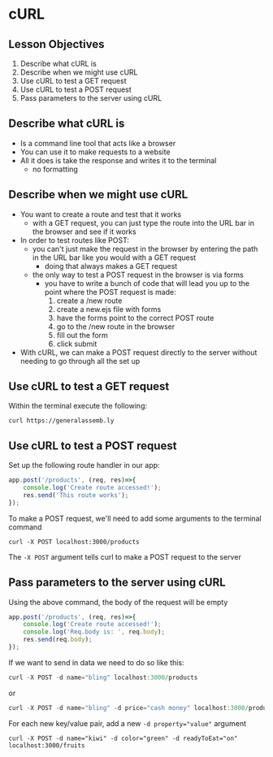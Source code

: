 # cURL

## Lesson Objectives

1. Describe what cURL is
1. Describe when we might use cURL
1. Use cURL to test a GET request
1. Use cURL to test a POST request
1. Pass parameters to the server using cURL

## Describe what cURL is

- Is a command line tool that acts like a browser
- You can use it to make requests to a website
- All it does is take the response and writes it to the terminal
    - no formatting

## Describe when we might use cURL

- You want to create a route and test that it works
    - with a GET request, you can just type the route into the URL bar in the browser and see if it works
- In order to test routes like POST:
    - you can't just make the request in the browser by entering the path in the URL bar like you would with a GET request
        - doing that always makes a GET request
    - the only way to test a POST request in the browser is via forms
        - you have to write a bunch of code that will lead you up to the point where the POST request is made:
            1. create a /new route
            1. create a new.ejs file with forms
            1. have the forms point to the correct POST route
            1. go to the /new route in the browser
            1. fill out the form
            1. click submit
- With cURL, we can make a POST request directly to the server without needing to go through all the set up

## Use cURL to test a GET request

Within the terminal execute the following:

```
curl https://generalassemb.ly
```

## Use cURL to test a POST request

Set up the following route handler in our app:

```javascript
app.post('/products', (req, res)=>{
    console.log('Create route accessed!');
    res.send('This route works');
});
```

To make a POST request, we'll need to add some arguments to the terminal command

```
curl -X POST localhost:3000/products
```

The `-X POST` argument tells curl to make a POST request to the server

## Pass parameters to the server using cURL

Using the above command, the body of the request will be empty

```javascript
app.post('/products', (req, res)=>{
    console.log('Create route accessed!');
    console.log('Req.body is: ', req.body);
    res.send(req.body);
});
```

If we want to send in data we need to do so like this:

```javascript
curl -X POST -d name="bling" localhost:3000/products
```

or

```javascript
curl -X POST -d name="bling" -d price="cash money" localhost:3000/products
```

For each new key/value pair, add a new `-d property="value"` argument

```
curl -X POST -d name="kiwi" -d color="green" -d readyToEat="on" localhost:3000/fruits
```
